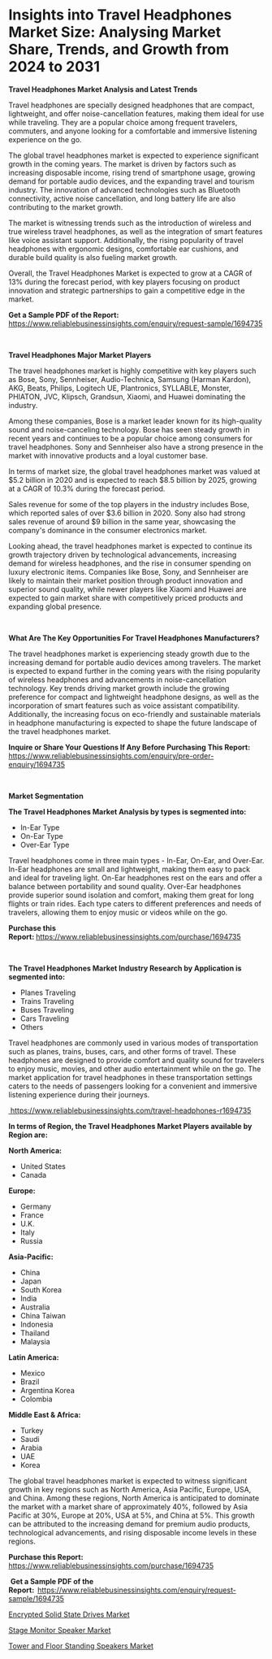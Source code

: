 <p><h1>Insights into Travel Headphones Market Size: Analysing Market Share, Trends, and Growth from 2024 to 2031</h1></p><p><strong>Travel Headphones Market Analysis and Latest Trends</strong></p>
<p><p>Travel headphones are specially designed headphones that are compact, lightweight, and offer noise-cancellation features, making them ideal for use while traveling. They are a popular choice among frequent travelers, commuters, and anyone looking for a comfortable and immersive listening experience on the go.</p><p>The global travel headphones market is expected to experience significant growth in the coming years. The market is driven by factors such as increasing disposable income, rising trend of smartphone usage, growing demand for portable audio devices, and the expanding travel and tourism industry. The innovation of advanced technologies such as Bluetooth connectivity, active noise cancellation, and long battery life are also contributing to the market growth.</p><p>The market is witnessing trends such as the introduction of wireless and true wireless travel headphones, as well as the integration of smart features like voice assistant support. Additionally, the rising popularity of travel headphones with ergonomic designs, comfortable ear cushions, and durable build quality is also fueling market growth.</p><p>Overall, the Travel Headphones Market is expected to grow at a CAGR of 13% during the forecast period, with key players focusing on product innovation and strategic partnerships to gain a competitive edge in the market.</p></p>
<p><strong>Get a Sample PDF of the Report:&nbsp;</strong> <a href="https://www.reliablebusinessinsights.com/enquiry/request-sample/1694735">https://www.reliablebusinessinsights.com/enquiry/request-sample/1694735</a></p>
<p>&nbsp;</p>
<p><strong>Travel Headphones Major Market Players</strong></p>
<p><p>The travel headphones market is highly competitive with key players such as Bose, Sony, Sennheiser, Audio-Technica, Samsung (Harman Kardon), AKG, Beats, Philips, Logitech UE, Plantronics, SYLLABLE, Monster, PHIATON, JVC, Klipsch, Grandsun, Xiaomi, and Huawei dominating the industry.</p><p>Among these companies, Bose is a market leader known for its high-quality sound and noise-canceling technology. Bose has seen steady growth in recent years and continues to be a popular choice among consumers for travel headphones. Sony and Sennheiser also have a strong presence in the market with innovative products and a loyal customer base.</p><p>In terms of market size, the global travel headphones market was valued at $5.2 billion in 2020 and is expected to reach $8.5 billion by 2025, growing at a CAGR of 10.3% during the forecast period.</p><p>Sales revenue for some of the top players in the industry includes Bose, which reported sales of over $3.6 billion in 2020. Sony also had strong sales revenue of around $9 billion in the same year, showcasing the company's dominance in the consumer electronics market.</p><p>Looking ahead, the travel headphones market is expected to continue its growth trajectory driven by technological advancements, increasing demand for wireless headphones, and the rise in consumer spending on luxury electronic items. Companies like Bose, Sony, and Sennheiser are likely to maintain their market position through product innovation and superior sound quality, while newer players like Xiaomi and Huawei are expected to gain market share with competitively priced products and expanding global presence.</p></p>
<p>&nbsp;</p>
<p><strong>What Are The Key Opportunities For Travel Headphones Manufacturers?</strong></p>
<p><p>The travel headphones market is experiencing steady growth due to the increasing demand for portable audio devices among travelers. The market is expected to expand further in the coming years with the rising popularity of wireless headphones and advancements in noise-cancellation technology. Key trends driving market growth include the growing preference for compact and lightweight headphone designs, as well as the incorporation of smart features such as voice assistant compatibility. Additionally, the increasing focus on eco-friendly and sustainable materials in headphone manufacturing is expected to shape the future landscape of the travel headphones market.</p></p>
<p><strong>Inquire or Share Your Questions If Any Before Purchasing This Report:</strong> <a href="https://www.reliablebusinessinsights.com/enquiry/pre-order-enquiry/1694735">https://www.reliablebusinessinsights.com/enquiry/pre-order-enquiry/1694735</a></p>
<p>&nbsp;</p>
<p><strong>Market Segmentation</strong></p>
<p><strong>The Travel Headphones Market Analysis by types is segmented into:</strong></p>
<p><ul><li>In-Ear Type</li><li>On-Ear Type</li><li>Over-Ear Type</li></ul></p>
<p><p>Travel headphones come in three main types - In-Ear, On-Ear, and Over-Ear. In-Ear headphones are small and lightweight, making them easy to pack and ideal for traveling light. On-Ear headphones rest on the ears and offer a balance between portability and sound quality. Over-Ear headphones provide superior sound isolation and comfort, making them great for long flights or train rides. Each type caters to different preferences and needs of travelers, allowing them to enjoy music or videos while on the go.</p></p>
<p><strong>Purchase this Report:&nbsp;</strong><a href="https://www.reliablebusinessinsights.com/purchase/1694735">https://www.reliablebusinessinsights.com/purchase/1694735</a></p>
<p>&nbsp;</p>
<p><strong>The Travel Headphones Market Industry Research by Application is segmented into:</strong></p>
<p><ul><li>Planes Traveling</li><li>Trains Traveling</li><li>Buses Traveling</li><li>Cars Traveling</li><li>Others</li></ul></p>
<p><p>Travel headphones are commonly used in various modes of transportation such as planes, trains, buses, cars, and other forms of travel. These headphones are designed to provide comfort and quality sound for travelers to enjoy music, movies, and other audio entertainment while on the go. The market application for travel headphones in these transportation settings caters to the needs of passengers looking for a convenient and immersive listening experience during their journeys.</p></p>
<p><a href="https://www.reliablebusinessinsights.com/travel-headphones-r1694735">&nbsp;https://www.reliablebusinessinsights.com/travel-headphones-r1694735</a></p>
<p><strong>In terms of Region, the Travel Headphones Market Players available by Region are:</strong></p>
<p>
    <p> <strong> North America: </strong>
        <ul>
            <li>United States</li>
            <li>Canada</li>
        </ul>
        </p> 
    <p> <strong> Europe: </strong>
        <ul>
            <li>Germany</li>
            <li>France</li>
            <li>U.K.</li>
            <li>Italy</li>
            <li>Russia</li>
        </ul>
        </p> 
    <p> <strong> Asia-Pacific: </strong>
        <ul>
            <li>China</li>
            <li>Japan</li>
            <li>South Korea</li>
            <li>India</li>
            <li>Australia</li>
            <li>China Taiwan</li>
            <li>Indonesia</li>
            <li>Thailand</li>
            <li>Malaysia</li>
        </ul>
        </p> 
    <p> <strong> Latin America: </strong>
        <ul>
            <li>Mexico</li>
            <li>Brazil</li>
            <li>Argentina Korea</li>
            <li>Colombia</li>
        </ul>
        </p> 
    <p> <strong> Middle East & Africa: </strong>
        <ul>
            <li>Turkey</li>
            <li>Saudi</li>
            <li>Arabia</li>
            <li>UAE</li>
            <li>Korea</li>
        </ul>
    </p>
    </p>
<p><p>The global travel headphones market is expected to witness significant growth in key regions such as North America, Asia Pacific, Europe, USA, and China. Among these regions, North America is anticipated to dominate the market with a market share of approximately 40%, followed by Asia Pacific at 30%, Europe at 20%, USA at 5%, and China at 5%. This growth can be attributed to the increasing demand for premium audio products, technological advancements, and rising disposable income levels in these regions.</p></p>
<p><strong>Purchase this Report: </strong><a href="https://www.reliablebusinessinsights.com/purchase/1694735">https://www.reliablebusinessinsights.com/purchase/1694735</a></p>
<p>&nbsp;<strong>Get a Sample PDF of the Report:&nbsp;&nbsp;</strong><a href="https://www.reliablebusinessinsights.com/enquiry/request-sample/1694735">https://www.reliablebusinessinsights.com/enquiry/request-sample/1694735</a></p>
<p><strong></strong></p>
<p><p><a href="https://medium.com/@clarenceuvalis67867/encrypted-solid-state-drives-market-industry-trends-and-forecast-for-period-from-2024-to-2031-f3e9a8935a50">Encrypted Solid State Drives Market</a></p><p><a href="https://github.com/brittnycachero596/Market-Research-Report-List-1/blob/main/stage-monitor-speaker-market.md">Stage Monitor Speaker Market</a></p><p><a href="https://medium.com/@penelope.lee568/exploring-tower-and-floor-standing-speakers-market-dynamics-global-trends-and-future-growth-7dd8460c8303">Tower and Floor Standing Speakers Market</a></p></p>
